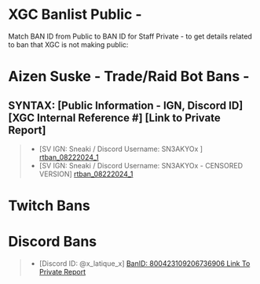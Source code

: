 # XGC Banlist Public - 

Match BAN ID from Public to BAN ID for Staff Private - to get details related to ban that XGC is not making public: 

# Aizen Suske - Trade/Raid Bot Bans - 
## SYNTAX: [Public Information - IGN, Discord ID] [XGC Internal Reference #] [Link to Private Report]
> *  [SV IGN: Sneaki / Discord Username: SN3AKYOx ]  [rtban_08222024_1](https://github.com/Xieons-Gaming-Corner/snippets/blob/main/banlogs/rtban_08222024_1.txt) 
> * [SV IGN: Sneaki / Discord Username: SN3AKYOx  - CENSORED VERSION]  [rtban_08222024_1](https://github.com/Xieons-Gaming-Corner/snippets/blob/main/banlogs/rtban_08222024_1_1.txt) 

# Twitch Bans


# Discord Bans
> *   [Discord ID: @x_latique_x] [BanID: 800423109206736906 Link To Private Report](https://github.com/Xieons-Gaming-Corner/snippets/blob/main/banlogs/800423109206736906.txt)

